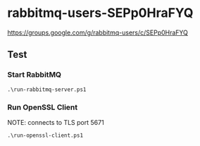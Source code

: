 # rabbitmq-users-SEPp0HraFYQ
https://groups.google.com/g/rabbitmq-users/c/SEPp0HraFYQ

## Test

### Start RabbitMQ

```
.\run-rabbitmq-server.ps1

```

### Run OpenSSL Client

NOTE: connects to TLS port 5671

```
.\run-openssl-client.ps1

```

